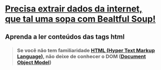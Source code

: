 # [Precisa extrair dados da internet, que tal uma sopa com Bealtful Soup!](https://github.com/gitmenezes/BealtifulSoup_Basico/blob/main/BealtfulSoup4.ipynb)
## Aprenda a ler conteúdos das tags html
> ###  Se você não tem familiaridade [HTML (Hyper Text Markup Language)](https://www.w3schools.com/whatis/whatis_html.asp), não deixe de conhecer o DOM ([Document Object Model](https://www.w3schools.com/whatis/whatis_htmldom.asp#:~:text=The%20HTML%20DOM%20is%20an%20Object%20Model%20for,the%20DOM%2C%20is%20by%20using%20the%20element%20id.))
